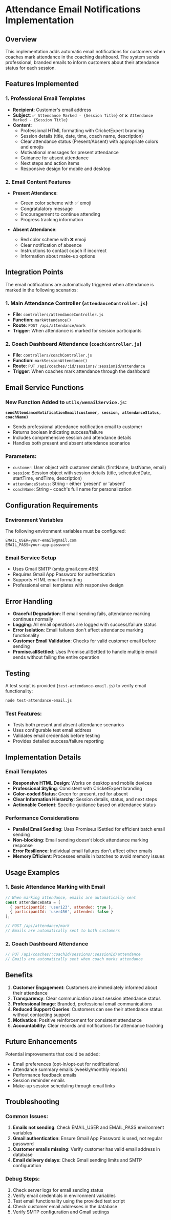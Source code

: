 # Attendance Email Notifications Implementation

## Overview
This implementation adds automatic email notifications for customers when coaches mark attendance in the coaching dashboard. The system sends professional, branded emails to inform customers about their attendance status for each session.

## Features Implemented

### 1. Professional Email Templates
- **Recipient**: Customer's email address
- **Subject**: `✅ Attendance Marked - {Session Title}` or `❌ Attendance Marked - {Session Title}`
- **Content**: 
  - Professional HTML formatting with CricketExpert branding
  - Session details (title, date, time, coach name, description)
  - Clear attendance status (Present/Absent) with appropriate colors and emojis
  - Motivational messages for present attendance
  - Guidance for absent attendance
  - Next steps and action items
  - Responsive design for mobile and desktop

### 2. Email Content Features
- **Present Attendance**: 
  - Green color scheme with ✅ emoji
  - Congratulatory message
  - Encouragement to continue attending
  - Progress tracking information

- **Absent Attendance**:
  - Red color scheme with ❌ emoji
  - Clear notification of absence
  - Instructions to contact coach if incorrect
  - Information about make-up options

## Integration Points

The email notifications are automatically triggered when attendance is marked in the following scenarios:

### 1. Main Attendance Controller (`attendanceController.js`)
- **File**: `controllers/attendanceController.js`
- **Function**: `markAttendance()`
- **Route**: `POST /api/attendance/mark`
- **Trigger**: When attendance is marked for session participants

### 2. Coach Dashboard Attendance (`coachController.js`)
- **File**: `controllers/coachController.js`
- **Function**: `markSessionAttendance()`
- **Route**: `PUT /api/coaches/:id/sessions/:sessionId/attendance`
- **Trigger**: When coaches mark attendance through the dashboard

## Email Service Functions

### New Function Added to `utils/wemailService.js`:

**`sendAttendanceNotificationEmail(customer, session, attendanceStatus, coachName)`**
- Sends professional attendance notification email to customer
- Returns boolean indicating success/failure
- Includes comprehensive session and attendance details
- Handles both present and absent attendance scenarios

### Parameters:
- `customer`: User object with customer details (firstName, lastName, email)
- `session`: Session object with session details (title, scheduledDate, startTime, endTime, description)
- `attendanceStatus`: String - either 'present' or 'absent'
- `coachName`: String - coach's full name for personalization

## Configuration Requirements

### Environment Variables
The following environment variables must be configured:

```env
EMAIL_USER=your-email@gmail.com
EMAIL_PASS=your-app-password
```

### Email Service Setup
- Uses Gmail SMTP (smtp.gmail.com:465)
- Requires Gmail App Password for authentication
- Supports HTML email formatting
- Professional email templates with responsive design

## Error Handling

- **Graceful Degradation**: If email sending fails, attendance marking continues normally
- **Logging**: All email operations are logged with success/failure status
- **Error Isolation**: Email failures don't affect attendance marking functionality
- **Customer Email Validation**: Checks for valid customer email before sending
- **Promise.allSettled**: Uses Promise.allSettled to handle multiple email sends without failing the entire operation

## Testing

A test script is provided (`test-attendance-email.js`) to verify email functionality:

```bash
node test-attendance-email.js
```

### Test Features:
- Tests both present and absent attendance scenarios
- Uses configurable test email address
- Validates email credentials before testing
- Provides detailed success/failure reporting

## Implementation Details

### Email Templates
- **Responsive HTML Design**: Works on desktop and mobile devices
- **Professional Styling**: Consistent with CricketExpert branding
- **Color-coded Status**: Green for present, red for absent
- **Clear Information Hierarchy**: Session details, status, and next steps
- **Actionable Content**: Specific guidance based on attendance status

### Performance Considerations
- **Parallel Email Sending**: Uses Promise.allSettled for efficient batch email sending
- **Non-blocking**: Email sending doesn't block attendance marking response
- **Error Resilience**: Individual email failures don't affect other emails
- **Memory Efficient**: Processes emails in batches to avoid memory issues

## Usage Examples

### 1. Basic Attendance Marking with Email
```javascript
// When marking attendance, emails are automatically sent
const attendanceData = [
  { participantId: 'user123', attended: true },
  { participantId: 'user456', attended: false }
];

// POST /api/attendance/mark
// Emails are automatically sent to both customers
```

### 2. Coach Dashboard Attendance
```javascript
// PUT /api/coaches/:coachId/sessions/:sessionId/attendance
// Emails are automatically sent when coach marks attendance
```

## Benefits

1. **Customer Engagement**: Customers are immediately informed about their attendance
2. **Transparency**: Clear communication about session attendance status
3. **Professional Image**: Branded, professional email communications
4. **Reduced Support Queries**: Customers can see their attendance status without contacting support
5. **Motivation**: Positive reinforcement for consistent attendance
6. **Accountability**: Clear records and notifications for attendance tracking

## Future Enhancements

Potential improvements that could be added:
- Email preferences (opt-in/opt-out for notifications)
- Attendance summary emails (weekly/monthly reports)
- Performance feedback emails
- Session reminder emails
- Make-up session scheduling through email links

## Troubleshooting

### Common Issues:
1. **Emails not sending**: Check EMAIL_USER and EMAIL_PASS environment variables
2. **Gmail authentication**: Ensure Gmail App Password is used, not regular password
3. **Customer emails missing**: Verify customer has valid email address in database
4. **Email delivery delays**: Check Gmail sending limits and SMTP configuration

### Debug Steps:
1. Check server logs for email sending status
2. Verify email credentials in environment variables
3. Test email functionality using the provided test script
4. Check customer email addresses in the database
5. Verify SMTP configuration and Gmail settings
